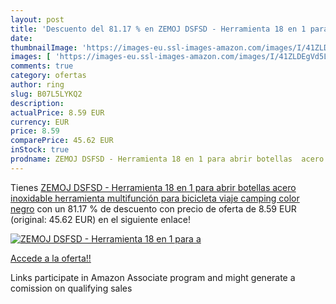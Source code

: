 ```yaml
---
layout: post
title: 'Descuento del 81.17 % en ZEMOJ DSFSD - Herramienta 18 en 1 para a'
date: 
thumbnailImage: 'https://images-eu.ssl-images-amazon.com/images/I/41ZLDEgVd5L._SL200_.jpg'
images: [ 'https://images-eu.ssl-images-amazon.com/images/I/41ZLDEgVd5L._SL200_.jpg' ]
comments: true
category: ofertas
author: ring
slug: B07L5LYKQ2
description:
actualPrice: 8.59 EUR
currency: EUR
price: 8.59
comparePrice: 45.62 EUR
inStock: true
prodname: ZEMOJ DSFSD - Herramienta 18 en 1 para abrir botellas  acero inoxidable  herramienta multifunción para bicicleta  viaje  camping  color negro
---
```


Tienes [ZEMOJ DSFSD - Herramienta 18 en 1 para abrir botellas  acero inoxidable  herramienta multifunción para bicicleta  viaje  camping  color negro](https://www.amazon.es/dp/B07L5LYKQ2/?tag=tolees-21) con un 81.17 % de descuento con precio de oferta de 8.59 EUR (original: 45.62 EUR) en el siguiente enlace!

[![ZEMOJ DSFSD - Herramienta 18 en 1 para a](https://images-eu.ssl-images-amazon.com/images/I/41ZLDEgVd5L._SL200_.jpg)](https://www.amazon.es/dp/B07L5LYKQ2/?tag=tolees-21)

[Accede a la oferta!!](https://www.amazon.es/dp/B07L5LYKQ2/?tag=tolees-21)

Links participate in Amazon Associate program and might generate a comission on qualifying sales



